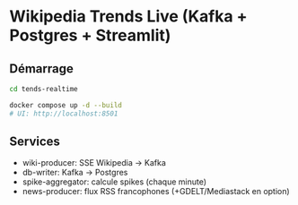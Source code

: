 # Wikipedia  Trends Live (Kafka + Postgres + Streamlit)
## Démarrage
```bash
cd tends-realtime

docker compose up -d --build
# UI: http://localhost:8501
```
## Services
- wiki-producer: SSE Wikipedia → Kafka
- db-writer: Kafka → Postgres
- spike-aggregator: calcule spikes (chaque minute)
- news-producer: flux RSS francophones (+GDELT/Mediastack en option)

